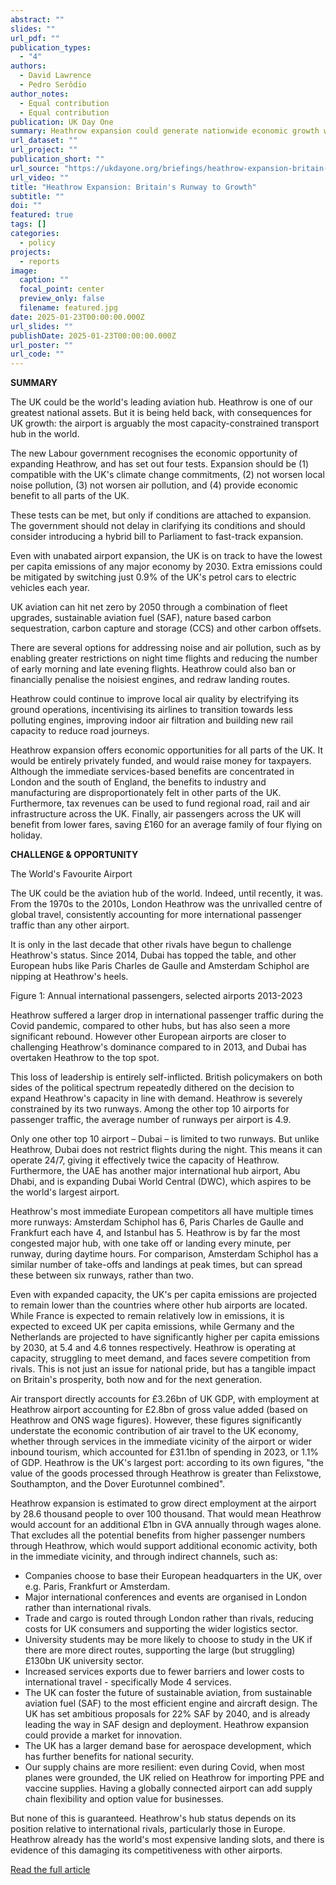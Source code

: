 ```yaml
---
abstract: ""
slides: ""
url_pdf: ""
publication_types:
  - "4"
authors:
  - David Lawrence
  - Pedro Serôdio
author_notes:
  - Equal contribution
  - Equal contribution
publication: UK Day One
summary: Heathrow expansion could generate nationwide economic growth while meeting the Government's 'Four Tests' on climate, air pollution, noise and regional growth.
url_dataset: ""
url_project: ""
publication_short: ""
url_source: "https://ukdayone.org/briefings/heathrow-expansion-britain-s-runway-to-growth"
url_video: ""
title: "Heathrow Expansion: Britain's Runway to Growth"
subtitle: ""
doi: ""
featured: true
tags: []
categories:
  - policy
projects:
  - reports
image:
  caption: ""
  focal_point: center
  preview_only: false
  filename: featured.jpg
date: 2025-01-23T00:00:00.000Z
url_slides: ""
publishDate: 2025-01-23T00:00:00.000Z
url_poster: ""
url_code: ""
---
```

**SUMMARY**

The UK could be the world's leading aviation hub. Heathrow is one of our greatest national assets. But it is being held back, with consequences for UK growth: the airport is arguably the most capacity-constrained transport hub in the world.

The new Labour government recognises the economic opportunity of expanding Heathrow, and has set out four tests. Expansion should be (1) compatible with the UK's climate change commitments, (2) not worsen local noise pollution, (3) not worsen air pollution, and (4) provide economic benefit to all parts of the UK. 

These tests can be met, but only if conditions are attached to expansion. The government should not delay in clarifying its conditions and should consider introducing a hybrid bill to Parliament to fast-track expansion.

Even with unabated airport expansion, the UK is on track to have the lowest per capita emissions of any major economy by 2030. Extra emissions could be mitigated by switching just 0.9% of the UK's petrol cars to electric vehicles each year.

UK aviation can hit net zero by 2050 through a combination of fleet upgrades, sustainable aviation fuel (SAF), nature based carbon sequestration, carbon capture and storage (CCS) and other carbon offsets. 

There are several options for addressing noise and air pollution, such as by enabling greater restrictions on night time flights and reducing the number of early morning and late evening flights. Heathrow could also ban or financially penalise the noisiest engines, and redraw landing routes.

Heathrow could continue to improve local air quality by electrifying its ground operations, incentivising its airlines to transition towards less polluting engines, improving indoor air filtration and building new rail capacity to reduce road journeys.

Heathrow expansion offers economic opportunities for all parts of the UK. It would be entirely privately funded, and would raise money for taxpayers. Although the immediate services-based benefits are concentrated in London and the south of England, the benefits to industry and manufacturing are disproportionately felt in other parts of the UK. Furthermore, tax revenues can be used to fund regional road, rail and air infrastructure across the UK. Finally, air passengers across the UK will benefit from lower fares, saving £160 for an average family of four flying on holiday.

**CHALLENGE & OPPORTUNITY**

The World's Favourite Airport

The UK could be the aviation hub of the world. Indeed, until recently, it was. From the 1970s to the 2010s, London Heathrow was the unrivalled centre of global travel, consistently accounting for more international passenger traffic than any other airport. 

It is only in the last decade that other rivals have begun to challenge Heathrow's status. Since 2014, Dubai has topped the table, and other European hubs like Paris Charles de Gaulle and Amsterdam Schiphol are nipping at Heathrow's heels.

Figure 1: Annual international passengers, selected airports 2013-2023

Heathrow suffered a larger drop in international passenger traffic during the Covid pandemic, compared to other hubs, but has also seen a more significant rebound. However other European airports are closer to challenging Heathrow's dominance compared to in 2013, and Dubai has overtaken Heathrow to the top spot.

This loss of leadership is entirely self-inflicted. British policymakers on both sides of the political spectrum repeatedly dithered on the decision to expand Heathrow's capacity in line with demand. Heathrow is severely constrained by its two runways. Among the other top 10 airports for passenger traffic, the average number of runways per airport is 4.9. 

Only one other top 10 airport – Dubai – is limited to two runways. But unlike Heathrow, Dubai does not restrict flights during the night. This means it can operate 24/7, giving it effectively twice the capacity of Heathrow. Furthermore, the UAE has another major international hub airport, Abu Dhabi, and is expanding Dubai World Central (DWC), which aspires to be the world's largest airport. 

Heathrow's most immediate European competitors all have multiple times more runways: Amsterdam Schiphol has 6, Paris Charles de Gaulle and Frankfurt each have 4, and Istanbul has 5. Heathrow is by far the most congested major hub, with one take off or landing every minute, per runway, during daytime hours. For comparison, Amsterdam Schiphol has a similar number of take-offs and landings at peak times, but can spread these between six runways, rather than two.

Even with expanded capacity, the UK's per capita emissions are projected to remain lower than the countries where other hub airports are located. While France is expected to remain relatively low in emissions, it is expected to exceed UK per capita emissions, while Germany and the Netherlands are projected to have significantly higher per capita emissions by 2030, at 5.4 and 4.6 tonnes respectively. Heathrow is operating at capacity, struggling to meet demand, and faces severe competition from rivals. This is not just an issue for national pride, but has a tangible impact on Britain's prosperity, both now and for the next generation. 

Air transport directly accounts for £3.26bn of UK GDP, with employment at Heathrow airport accounting for £2.8bn of gross value added (based on Heathrow and ONS wage figures). However, these figures significantly understate the economic contribution of air travel to the UK economy, whether through services in the immediate vicinity of the airport or wider inbound tourism, which accounted for £31.1bn of spending in 2023, or 1.1% of GDP. Heathrow is the UK's largest port: according to its own figures, "the value of the goods processed through Heathrow is greater than Felixstowe, Southampton, and the Dover Eurotunnel combined".

Heathrow expansion is estimated to grow direct employment at the airport by 28.6 thousand people to over 100 thousand. That would mean Heathrow would account for an additional £1bn in GVA annually through wages alone. That excludes all the potential benefits from higher passenger numbers through Heathrow, which would support additional economic activity, both in the immediate vicinity, and through indirect channels, such as:

* Companies choose to base their European headquarters in the UK, over e.g. Paris, Frankfurt or Amsterdam. 
* Major international conferences and events are organised in London rather than international rivals. 
* Trade and cargo is routed through London rather than rivals, reducing costs for UK consumers and supporting the wider logistics sector. 
* University students may be more likely to choose to study in the UK if there are more direct routes, supporting the large (but struggling) £130bn UK university sector.
* Increased services exports due to fewer barriers and lower costs to international travel - specifically Mode 4 services.
* The UK can foster the future of sustainable aviation, from sustainable aviation fuel (SAF) to the most efficient engine and aircraft design. The UK has set ambitious proposals for 22% SAF by 2040, and is already leading the way in SAF design and deployment. Heathrow expansion could provide a market for innovation.
* The UK has a larger demand base for aerospace development, which has further benefits for national security. 
* Our supply chains are more resilient: even during Covid, when most planes were grounded, the UK relied on Heathrow for importing PPE and vaccine supplies. Having a globally connected airport can add supply chain flexibility and option value for businesses.

But none of this is guaranteed. Heathrow's hub status depends on its position relative to international rivals, particularly those in Europe. Heathrow already has the world's most expensive landing slots, and there is evidence of this damaging its competitiveness with other airports.

[Read the full article](https://ukdayone.org/briefings/heathrow-expansion-britain-s-runway-to-growth) 
